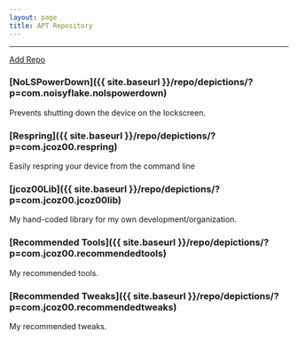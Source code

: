 ```yaml
---
layout: page
title: APT Repository
---
```


****

<a href="cydia://url/https://cydia.saurik.com/api/share#?source=https://jcoz00.github.io/repo/" class="button">Add Repo</a>

### [NoLSPowerDown]({{ site.baseurl }}/repo/depictions/?p=com.noisyflake.nolspowerdown)

Prevents shutting down the device on the lockscreen.

### [Respring]({{ site.baseurl }}/repo/depictions/?p=com.jcoz00.respring)

Easily respring your device from the command line

### [jcoz00Lib]({{ site.baseurl }}/repo/depictions/?p=com.jcoz00.jcoz00lib)

My hand-coded library for my own development/organization.

### [Recommended Tools]({{ site.baseurl }}/repo/depictions/?p=com.jcoz00.recommendedtools)

My recommended tools.

### [Recommended Tweaks]({{ site.baseurl }}/repo/depictions/?p=com.jcoz00.recommendedtweaks)

My recommended tweaks.
